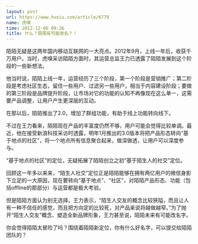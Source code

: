 ```yaml
---
layout: post
url: https://www.huxiu.com/article/6779
name: 虎嗅
time: 2012-12-06 09:26
title: 什么？陌陌有可能改名？！
---
```

陌陌无疑是这两年国内移动互联网的一大亮点。2012年9月，上线一年后，收获千万用户。当时，虎嗅采访陌陌方面时，其运营总监王力已透露了陌陌发展到这个阶段的一些新想法。

他当时说，陌陌上线一年，运营经历了三个阶段，第一个阶段是营销推广；第二阶段是考虑社区生态，留住一些用户、过滤另一些用户，相当于内容建设阶段；要做的第三阶段是品牌提升阶段，让市场对它的功能的认知不再像现在这么单一，这需要产品调整，让用户产生更深层的互动。

在那以后，陌陌推出了2.0，增加了群组功能，有助于线上功能转向线下。

不过在王力看来，陌陌现在产品的丰富度仍然不够，用户可能会觉得比较单调。最近，他在接受新浪科技采访时透露，明年1月推出的3.0版本将把产品形态转向“基于地点的社区”，将一个地点所有信息聚合起来，做深做透，让用户可以深度参与。

“基于地点的社区”的定位，无疑拓展了陌陌创立之初“基于陌生人的社交”定位。

回顾这一年多以来来，“陌生人社交”定位正是陌陌能够在拥有两亿用户的微信身影下立足的一大原因，现在要转向“基于地点”、“社区”，对陌陌产品形态、功能（包括offline的那部分）与运营都是极大考验。

但是陌陌方面认为别无选择。王力表示，“陌生人交友的概念比较狭隘，而且让人有一种不信任的感觉，而且把方向定的比较死，对产品来说将越做越窄。”为了抛开“陌生人交友”概念、塑造全新品牌形象，王力甚至说，陌陌未来有可能改名字。

你会觉得陌陌太冒险了吗？围绕着陌陌新定位，你有什么好名字，可以提交给陌陌团队的？

